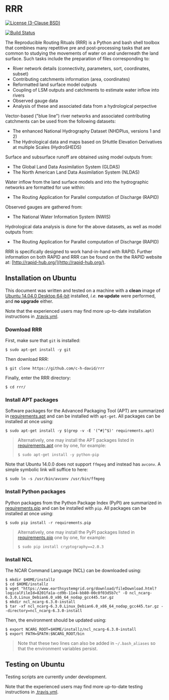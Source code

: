 # RRR
[![License (3-Clause BSD)](https://img.shields.io/badge/license-BSD%203--Clause-yellow.svg)](https://github.com/c-h-david/rrr/blob/master/LICENSE)

[![Build Status](https://travis-ci.org/c-h-david/rrr.svg?branch=master)](https://travis-ci.org/c-h-david/rrr)

The Reproducible Routing Rituals (RRR) is a Python and bash shell toolbox that 
combines many repetitive pre and post-processing tasks that are common to 
studying the movements of water on and underneath the land surface.  Such tasks 
include the preparation of files corresponding to:

- River network details (connectivity, parameters, sort, coordinates, subset) 
- Contributing catchments information (area, coordinates)
- Reformatted land surface model outputs
- Coupling of LSM outputs and catchments to estimate water inflow into rivers
- Observed gauge data 
- Analysis of these and associated data from a hydrological perpective

Vector-based ("blue line") river networks and associated contributing catchments
can be used from the following datasets:

- The enhanced National Hydrography Dataset (NHDPlus, versions 1 and 2)
- The Hydrological data and maps based on SHuttle Elevation Derivatives at
  multiple Scales (HydroSHEDS)

Surface and subsurface runoff are obtained using model outputs from:

- The Global Land Data Assimilation System (GLDAS)
- The North American Land Data Assimilation System (NLDAS)

Water inflow from the land surface models and into the hydrographic networks are
formatted for use within:

- The Routing Application for Parallel computatIon of Discharge (RAPID)

Observed gauges are gathered from:

- The National Water Information System (NWIS)

Hydrological data analysis is done for the above datasets, as well as model 
outputs from:

- The Routing Application for Parallel computatIon of Discharge (RAPID)

RRR is specifically designed to work hand-in-hand with RAPID.  Further
information on both RAPID and RRR can be found on the the RAPID website at:
[http://rapid-hub.org/](http://rapid-hub.org/).

## Installation on Ubuntu
This document was written and tested on a machine with a **clean** image of 
[Ubuntu 14.04.0 Desktop 64-bit](http://old-releases.ubuntu.com/releases/14.04.0/ubuntu-14.04-desktop-amd64.iso)
installed, *i.e.* **no update** were performed, and **no upgrade** either. 

Note that the experienced users may find more up-to-date installation 
instructions in
[.travis.yml](https://github.com/c-h-david/rrr/blob/master/.travis.yml).

### Download RRR
First, make sure that `git` is installed: 

```
$ sudo apt-get install -y git
```

Then download RRR:

```
$ git clone https://github.com/c-h-david/rrr
```

Finally, enter the RRR directory:

```
$ cd rrr/
```

### Install APT packages
Software packages for the Advanced Packaging Tool (APT) are summarized in 
[requirements.apt](https://github.com/c-h-david/rrr/blob/master/requirements.apt)
and can be installed with `apt-get`. All packages can be installed at once using:

```
$ sudo apt-get install -y $(grep -v -E '(^#|^$)' requirements.apt)
```

> Alternatively, one may install the APT packages listed in 
> [requirements.apt](https://github.com/c-h-david/rrr/blob/master/requirements.apt)
> one by one, for example:
>
> ```
> $ sudo apt-get install -y python-pip
>```

Note that Ubuntu 14.0.0 does not support `ffmpeg` and instead has `avconv`. A simple
symbolic link will suffice to here:

```
$ sudo ln -s /usr/bin/avconv /usr/bin/ffmpeg
```

### Install Python packages
Python packages from the Python Package Index (PyPI) are summarized in 
[requirements.pip](https://github.com/c-h-david/rrr/blob/master/requirements.pip)
and can be installed with `pip`. All packages can be installed at once using:

```
$ sudo pip install -r requirements.pip
```

> Alternatively, one may install the PyPI packages listed in 
> [requirements.pip](https://github.com/c-h-david/rrr/blob/master/requirements.pip)
> one by one, for example:
>
> ```
> $ sudo pip install cryptography==2.0.3
> ```

### Install NCL
The NCAR Command Language (NCL) can be downloaded using:

```
$ mkdir $HOME/installz
$ cd $HOME/installz
$ wget "https://www.earthsystemgrid.org/download/fileDownload.html?logicalFileId=8201fa1a-cd9b-11e4-bb80-00c0f03d5b7c" -O ncl_ncarg-6.3.0.Linux_Debian6.0_x86_64_nodap_gcc445.tar.gz
$ mkdir ncl_ncarg-6.3.0-install
$ tar -xf ncl_ncarg-6.3.0.Linux_Debian6.0_x86_64_nodap_gcc445.tar.gz --directory=ncl_ncarg-6.3.0-install
```

Then, the environment should be updated using:

```
$ export NCARG_ROOT=$HOME/installz/ncl_ncarg-6.3.0-install
$ export PATH=$PATH:$NCARG_ROOT/bin
```

> Note that these two lines can also be added in `~/.bash_aliases` so that the 
> environment variables persist.

## Testing on Ubuntu
Testing scripts are currently under development.

Note that the experienced users may find more up-to-date testing instructions 
in
[.travis.yml](https://github.com/c-h-david/rrr/blob/master/.travis.yml).
